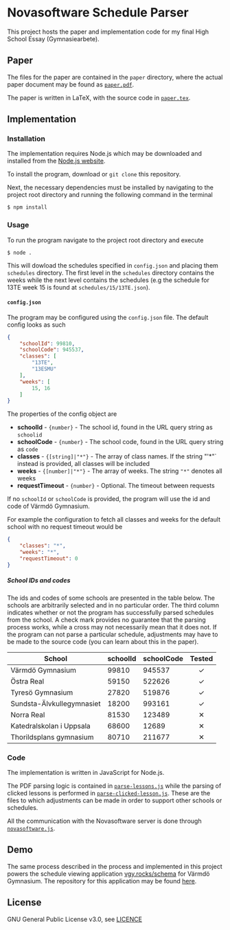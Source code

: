 # Novasoftware Schedule Parser

This project hosts the paper and implementation code for my final High School Essay (Gymnasiearbete).

## Paper
The files for the paper are contained in the `paper` directory, where the actual paper document may be found as [`paper.pdf`](https://github.com/johnrapp/novasoftware-schedule-parser/blob/master/paper/paper.pdf).

The paper is written in LaTeX, with the source code in [`paper.tex`](https://github.com/johnrapp/novasoftware-schedule-parser/blob/master/paper/paper.tex).

## Implementation

### Installation
The implementation requires Node.js which may be downloaded and installed from the [Node.js website](https://nodejs.org/en/download/).

To install the program, download or `git clone` this repository.

Next, the necessary dependencies must be installed by navigating to the project root directory and running the following command in the terminal
```sh
$ npm install
```

### Usage

To run the program navigate to the project root directory and execute
```sh
$ node .
```
This will dowload the schedules specified in `config.json` and placing them `schedules` directory. The first level in the `schedules` directory contains the weeks while the next level contains the schedules (e.g the schedule for 13TE week 15 is found at `schedules/15/13TE.json`).

#### `config.json`
The program may be configured using the `config.json` file. The default config looks as such

```json
{
	"schoolId": 99810,
	"schoolCode": 945537,
	"classes": [
		"13TE",
		"13ESMU"
	],
	"weeks": [
		15, 16
	]
}
```
The properties of the config object are
* **schoolId** - `{number}` - The school id, found in the URL query string as `schoolid`
* **schoolCode** - `{number}` - The school code, found in the URL query string as `code`
* **classes** - `{[string]|"*"}` - The array of class names. If the string "'*"` instead is provided, all classes will be included
* **weeks** - `{[number]|"*"}` - The array of weeks. The string `"*"` denotes all weeks
* **requestTimeout** - `{number}` - Optional. The timeout between requests

If no `schoolId` or `schoolCode` is provided, the program will use the id and code of Värmdö Gymnasium.

For example the configuration to fetch all classes and weeks for the default school with no request timeout would be
```json
{
	"classes": "*",
	"weeks": "*",
    "requestTimeout": 0
}
```


##### School IDs and codes
The ids and codes of some schools are presented in the table below. The schools are arbitrarily selected and in no particular order. The third column indicates whether or not the program has successfully parsed schedules from the school. A check mark provides no guarantee that the parsing process works, while a cross may not necessarily mean that it does not. If the program can not parse a particular schedule, adjustments may have to be made to the source code (you can learn about this in the paper).

| School                    | schoolId | schoolCode | Tested |
|---------------------------|----------|------------|:------:|
| Värmdö Gymnasium          | 99810    | 945537     |    ✓   |
| Östra Real                | 59150    | 522626     |    ✓   |
| Tyresö Gymnasium          | 27820    | 519876     |    ✓   |
| Sundsta-Älvkullegymnasiet | 18200    | 993161     |    ✓   |
| Norra Real                | 81530    | 123489     |    ✕   |
| Katedralskolan i Uppsala  | 68600    | 12689      |    ✕   |
| Thorildsplans gymnasium   | 80710    | 211677     |    ✕   |

### Code
The implementation is written in JavaScript for Node.js.

The PDF parsing logic is contained in [`parse-lessons.js`](https://github.com/johnrapp/novasoftware-schedule-parser/blob/master/parse-lessons.js) while the parsing of clicked lessons is performed in [`parse-clicked-lesson.js`](https://github.com/johnrapp/novasoftware-schedule-parser/blob/master/parse-clicked-lesson.js). These are the files to which adjustments can be made in order to support other schools or schedules.

All the communication with the Novasoftware server is done through [`novasoftware.js`](https://github.com/johnrapp/novasoftware-schedule-parser/blob/master/novasoftware.js).

## Demo
The same process described in the process and implemented in this project powers the schedule viewing application [vgy.rocks/schema](http://vgy.rocks/schema) for Värmdö Gymnasium. The repository for this application may be found [here](https://github.com/johnrapp/schedule-parser/).

## License
GNU General Public License v3.0, see [LICENCE](https://github.com/johnrapp/novasoftware-schedule-parser/blob/master/LICENSE)
